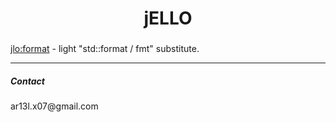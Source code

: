 <h1 align="center">jELLO</h1>

### 

[jlo:format](https://github.com/Ar13l-x07/jELLO/blob/main/format/format.h) - light  "std::format / fmt" substitute.

---

<p align="left">
<h5 align="left">Contact</h5>

<p>ar13l.x07@gmail.com</p>

